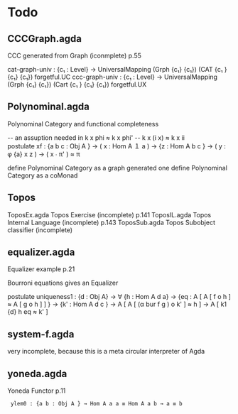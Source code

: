 Todo
====

CCCGraph.agda            
---
CCC generated from Graph (iconmplete) p.55

   cat-graph-univ :  {c₁ : Level} → UniversalMapping (Grph {c₁} {c₁}) (CAT {c₁ } {c₁} {c₁}) forgetful.UC 
   ccc-graph-univ :  {c₁ : Level} → UniversalMapping (Grph {c₁} {c₁}) (Cart {c₁ } {c₁} {c₁}) forgetful.UX 

Polynominal.agda         
---
Polynominal Category and functional completeness

  -- an assuption needed in k x phi ≈ k x phi'
  --   k x (i x) ≈ k x ii  
  postulate 
       xf :  {a b c : Obj A } → ( x : Hom A １ a ) → {z : Hom A b c } → ( y  : φ {a} x z ) → ( x ∙ π' ) ≈ π 

  define Polynominal Category as a graph generated one
  define Polynominal Category as a coMonad

Topos
---

   ToposEx.agda             Topos Exercise (incomplete)                p.141
   ToposIL.agda             Topos Internal Language (incomplete)       p.143
   ToposSub.agda            Topos Subobject classifier (incomplete)

equalizer.agda           
---
Equalizer example p.21

Bourroni equations gives an Equalizer

   postulate 
     uniqueness1 : {d : Obj A} →  ∀ {h : Hom A d a} →  {eq : A [ A [ f  o  h ] ≈ A [ g  o h ] ] } →  {k' : Hom A d c } →
        A [ A [ (α bur f g ) o k' ] ≈ h ] → A [ k1 {d} h eq  ≈ k' ]

system-f.agda
---

   very incomplete, because this is a meta circular interpreter of Agda

yoneda.agda              
---
Yoneda Functor p.11

     ylem0 : {a b : Obj A } → Hom A a a ≡ Hom A a b → a ≡ b

